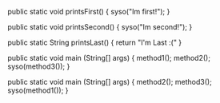 public static void printsFirst() {
    syso("Im first!");
}

public static void printsSecond() {
    syso("Im second!");
}

public static String printsLast() {
    return "I'm Last :("
}

public static void main (String[] args) {
    method1();
    method2();
    syso(method3());
}

public static void main (String[] args) {
    method2();
    method3();
    syso(method1());
}



